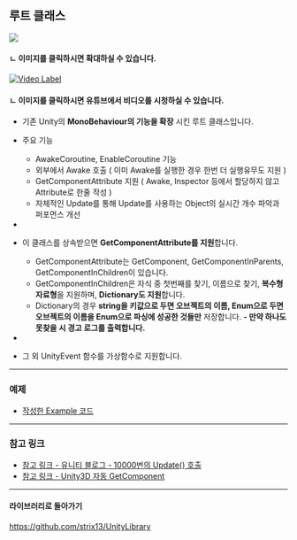 ## 루트 클래스

![](https://postfiles.pstatic.net/MjAxODA1MDdfMjEx/MDAxNTI1NjY0ODU2NTc2.pl7EYZNbYzETHR2t9lPE6O2b6gp9eBCOSWRDpAQmvrEg.km7IoWpo9ucfK6lREhRdZ_gEbi_QIkF0QLRt_lxJZ_0g.JPEG.strix13/StrixLibrary_-_%EB%A3%A8%ED%8A%B8_%ED%81%B4%EB%9E%98%EC%8A%A4.jpg?type=w773)

#### ㄴ 이미지를 클릭하시면 확대하실 수 있습니다.



[![Video Label](http://img.youtube.com/vi/xuhKn5H6ck4/0.jpg)](https://www.youtube.com/watch?v=xuhKn5H6ck4=0s)

#### ㄴ 이미지를 클릭하시면 유튜브에서 비디오를 시청하실 수 있습니다.



- 기존 Unity의 **MonoBehaviour의 기능을 확장** 시킨 루트 클래스입니다.
- 주요 기능
  - AwakeCoroutine, EnableCoroutine 기능
  - 외부에서 Awake 호출 ( 이미 Awake를 실행한 경우 한번 더 실행유무도 지원 )
  - GetComponentAttribute 지원 ( Awake, Inspector 등에서 할당하지 않고 Attribute로 한줄 작성 )
  - 자체적인 Update를 통해 Update를 사용하는 Object의 실시간 개수 파악과 퍼포먼스 개선


-
- 이 클래스를 상속받으면 **GetComponentAttribute를 지원**합니다.
  - GetComponentAttribute는 GetComponent, GetComponentInParents, GetComponentInChildren이 있습니다.
  - GetComponentInChildren은 자식 중 첫번째를 찾기, 이름으로 찾기, **복수형 자료형**을 지원하며, **Dictionary도 지원**합니다.
  - Dictionary의 경우 **string을 키값으로 두면 오브젝트의 이름, Enum으로 두면 오브젝트의 이름을 Enum으로 파싱에 성공한 것들만** 저장합니다.
  **- 만약 하나도 못찾을 시 경고 로그를 출력합니다.**

-
- 그 외 UnityEvent 함수를 가상함수로 지원합니다.

---
### 예제
- [작성한 Example 코드](https://github.com/strix13/UnityLibrary/tree/master/01.CoreCodeV2/ObjectBase/Example)

---
### 참고 링크

- [참고 링크 - 유니티 블로그 - 10000번의 Update() 호출](https://blogs.unity3d.com/kr/2015/12/23/1k-update-calls/)
- [참고 링크 - Unity3D 자동 GetComponent](https://openlevel.postype.com/post/683269)
---

#### 라이브러리로 돌아가기
https://github.com/strix13/UnityLibrary
